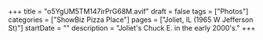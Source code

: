 +++
title = "o5YgUM5TM147irPrG68M.avif"
draft = false
tags = ["Photos"]
categories = ["ShowBiz Pizza Place"]
pages = ["Joliet, IL (1965 W Jefferson St)"]
startDate = ""
description = "Joliet's Chuck E. in the early 2000's."
+++
